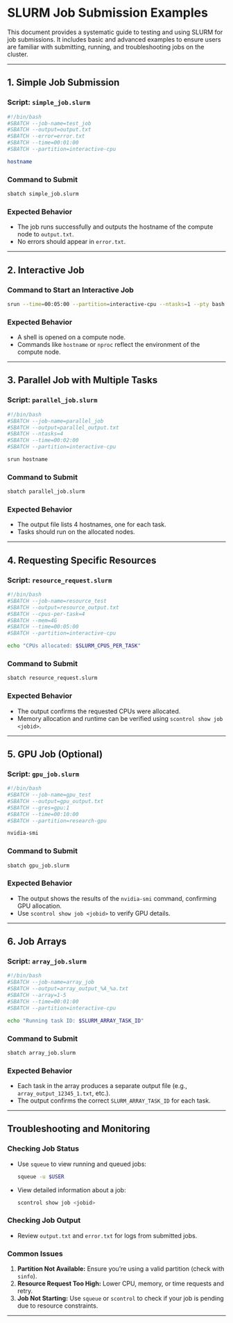 # SLURM Job Submission Examples

This document provides a systematic guide to testing and using SLURM for job submissions. It includes basic and advanced examples to ensure users are familiar with submitting, running, and troubleshooting jobs on the cluster.

---

## 1. Simple Job Submission

### **Script: `simple_job.slurm`**
```bash
#!/bin/bash
#SBATCH --job-name=test_job
#SBATCH --output=output.txt
#SBATCH --error=error.txt
#SBATCH --time=00:01:00
#SBATCH --partition=interactive-cpu

hostname
```

### **Command to Submit**
```bash
sbatch simple_job.slurm
```

### **Expected Behavior**
- The job runs successfully and outputs the hostname of the compute node to `output.txt`.
- No errors should appear in `error.txt`.

---

## 2. Interactive Job

### **Command to Start an Interactive Job**
```bash
srun --time=00:05:00 --partition=interactive-cpu --ntasks=1 --pty bash
```

### **Expected Behavior**
- A shell is opened on a compute node.
- Commands like `hostname` or `nproc` reflect the environment of the compute node.

---

## 3. Parallel Job with Multiple Tasks

### **Script: `parallel_job.slurm`**
```bash
#!/bin/bash
#SBATCH --job-name=parallel_job
#SBATCH --output=parallel_output.txt
#SBATCH --ntasks=4
#SBATCH --time=00:02:00
#SBATCH --partition=interactive-cpu

srun hostname
```

### **Command to Submit**
```bash
sbatch parallel_job.slurm
```

### **Expected Behavior**
- The output file lists 4 hostnames, one for each task.
- Tasks should run on the allocated nodes.

---

## 4. Requesting Specific Resources

### **Script: `resource_request.slurm`**
```bash
#!/bin/bash
#SBATCH --job-name=resource_test
#SBATCH --output=resource_output.txt
#SBATCH --cpus-per-task=4
#SBATCH --mem=4G
#SBATCH --time=00:05:00
#SBATCH --partition=interactive-cpu

echo "CPUs allocated: $SLURM_CPUS_PER_TASK"
```

### **Command to Submit**
```bash
sbatch resource_request.slurm
```

### **Expected Behavior**
- The output confirms the requested CPUs were allocated.
- Memory allocation and runtime can be verified using `scontrol show job <jobid>`.

---

## 5. GPU Job (Optional)

### **Script: `gpu_job.slurm`**
```bash
#!/bin/bash
#SBATCH --job-name=gpu_test
#SBATCH --output=gpu_output.txt
#SBATCH --gres=gpu:1
#SBATCH --time=00:10:00
#SBATCH --partition=research-gpu

nvidia-smi
```

### **Command to Submit**
```bash
sbatch gpu_job.slurm
```

### **Expected Behavior**
- The output shows the results of the `nvidia-smi` command, confirming GPU allocation.
- Use `scontrol show job <jobid>` to verify GPU details.

---

## 6. Job Arrays

### **Script: `array_job.slurm`**
```bash
#!/bin/bash
#SBATCH --job-name=array_job
#SBATCH --output=array_output_%A_%a.txt
#SBATCH --array=1-5
#SBATCH --time=00:01:00
#SBATCH --partition=interactive-cpu

echo "Running task ID: $SLURM_ARRAY_TASK_ID"
```

### **Command to Submit**
```bash
sbatch array_job.slurm
```

### **Expected Behavior**
- Each task in the array produces a separate output file (e.g., `array_output_12345_1.txt`, etc.).
- The output confirms the correct `SLURM_ARRAY_TASK_ID` for each task.

---

## Troubleshooting and Monitoring

### **Checking Job Status**
- Use `squeue` to view running and queued jobs:
  ```bash
  squeue -u $USER
  ```
- View detailed information about a job:
  ```bash
  scontrol show job <jobid>
  ```

### **Checking Job Output**
- Review `output.txt` and `error.txt` for logs from submitted jobs.

### **Common Issues**
1. **Partition Not Available:** Ensure you’re using a valid partition (check with `sinfo`).
2. **Resource Request Too High:** Lower CPU, memory, or time requests and retry.
3. **Job Not Starting:** Use `squeue` or `scontrol` to check if your job is pending due to resource constraints.

---

